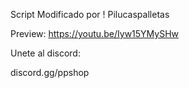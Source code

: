 Script Modificado por ! Pilucaspalletas

Preview: https://youtu.be/Iyw15YMySHw

Unete al discord:

discord.gg/ppshop
